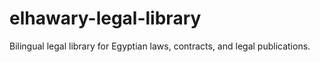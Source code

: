 # elhawary-legal-library
Bilingual legal library for Egyptian laws, contracts, and legal publications.
